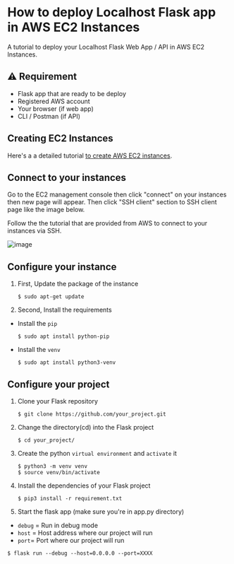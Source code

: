 
# How to deploy Localhost Flask app in AWS EC2 Instances
A tutorial to deploy your Localhost Flask Web App / API in AWS EC2 Instances.


## ⚠ Requirement
- Flask app that are ready to be deploy
- Registered AWS account 
- Your browser (if web app)
- CLI / Postman (if API)
## Creating EC2 Instances
Here's a a detailed tutorial [to create AWS EC2 instances](https://www.geeksforgeeks.org/amazon-ec2-creating-an-elastic-cloud-compute-instance/).

## Connect to your instances
Go to the EC2 management console then click "connect" on your instances then new page will appear. Then click "SSH client" section to SSH client page like the image below. 

Follow the the tutorial that are provided from AWS to connect to your instances via SSH.

![image](https://github.com/user-attachments/assets/b9d5d3af-d645-45a1-8cd4-1f3ab75443ce)


## Configure your instance
1. First, Update the package of the instance  

    ```
    $ sudo apt-get update
    ```

2. Second, Install the requirements
- Install the ```pip```
    ```
    $ sudo apt install python-pip
    ```

- Install the ```venv```
    ```
    $ sudo apt install python3-venv
    ```
## Configure your project
1. Clone your Flask repository

    ```
    $ git clone https://github.com/your_project.git
    ```

2. Change the directory(cd) into the Flask project
    
    ```
    $ cd your_project/
    ```

3. Create the python ```virtual environment``` and ```activate``` it

    ```
    $ python3 -m venv venv
    $ source venv/bin/activate
    ```

4. Install the dependencies of your Flask project

    ```
    $ pip3 install -r requirement.txt
    ```

5. Start the flask app (make sure you're in app.py directory)
    
- ```debug``` = Run in debug mode
- ```host``` =  Host address where our project will run
- ```port```= Port where our project will run
    
```
$ flask run --debug --host=0.0.0.0 --port=XXXX
```
